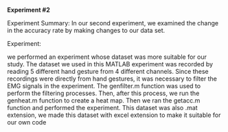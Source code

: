 **Experiment #2**

Experiment Summary:
In our second experiment, we examined the change in the accuracy rate by making changes to our data set.

Experiment:

we performed an experiment whose dataset was more suitable for our study. 
The dataset we used in this MATLAB experiment was recorded by reading 5 different hand gesture from 4 different channels.
Since these recordings were directly from hand gestures, it was necessary to filter the EMG signals in the experiment.
The genfilter.m function was used to perform the filtering processes. Then, after this process, we run the genheat.m 
function to create a heat map. Then we ran the getacc.m function and performed the experiment. 
This dataset was also .mat extension, we made this dataset with excel extension to make it suitable for our own code
